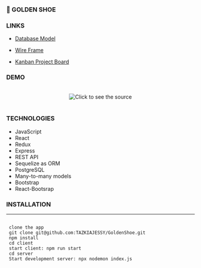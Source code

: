 ### 👞 GOLDEN SHOE

### LINKS

- [Database Model](https://dbdiagram.io/d/60c0a6650c1ff875fcd41964)

- [Wire Frame](https://res.cloudinary.com/jessy/image/upload/v1623695572/godenShoe_xiuo04.png)

- [Kanban Project Board](https://github.com/TAZKIAJESSY/GoldenShoe/projects/1?add_cards_query=is%3Aopen)

### DEMO

<div align="center">
	<br>
		<img src="https://res.cloudinary.com/jessy/image/upload/v1624113186/goldenshoe_1_inoktx.gif"  alt="Click to see the source">
	</a>
	<br>
</div>

<br/>

### TECHNOLOGIES

- JavaScript
- React
- Redux
- Express
- REST API
- Sequelize as ORM
- PostgreSQL
- Many-to-many models
- Bootstrap
- React-Bootsrap

### INSTALLATION

---

```bash/zsh

 clone the app
 git clone git@github.com:TAZKIAJESSY/GoldenShoe.git
 npm install
 cd client
 start client: npm run start
 cd server
 Start development server: npx nodemon index.js
```
